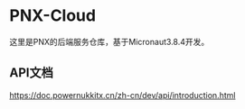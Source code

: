 # PNX-Cloud  

这里是PNX的后端服务仓库，基于Micronaut3.8.4开发。  

## API文档  

https://doc.powernukkitx.cn/zh-cn/dev/api/introduction.html
